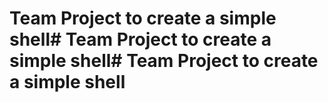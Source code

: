 # Team Project to create a simple shell# Team Project to create a simple shell# Team Project to create a simple shell
